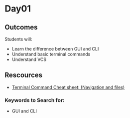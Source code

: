 # Day01

## Outcomes
Students will:
* Learn the difference between GUI and CLI
* Understand basic terminal commands 
* Understand VCS


## Rescources

* [Terminal Command Cheat sheet: (Navigation and files)](https://www.codecademy.com/learn/learn-the-command-line/modules/learn-the-command-line-navigation/cheatsheet)

### Keywords to Search for: 
* GUI and CLI